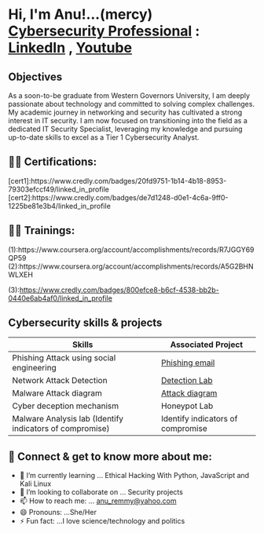<h1>Hi, I'm Anu!...(mercy) 
<br/><a href="https://github.com/">Cybersecurity Professional</a> : <a href="https://www.linkedin.com/in/anu-famurewa/">LinkedIn</a> , <a href="https://www.youtube.com/@Cybertalkk/">Youtube</a>

## Objectives
As a soon-to-be graduate from Western Governors University, I am deeply passionate about technology and committed to solving complex challenges. My academic journey in networking and security has cultivated a strong interest in IT security. I am now focused on transitioning into the field as a dedicated IT Security Specialist, leveraging my knowledge and pursuing up-to-date skills to excel as a Tier 1 Cybersecurity Analyst.

<h2>👨‍💻 Certifications:</h2> 
[cert1]:https://www.credly.com/badges/20fd9751-1b14-4b18-8953-79303efccf49/linked_in_profile 
[cert2]:https://www.credly.com/badges/de7d1248-d0e1-4c6a-9ff0-1225be81e3b4/linked_in_profile 

<h2>👨‍💻 Trainings:</h2> 
(1):https://www.coursera.org/account/accomplishments/records/R7JGGY69QP59
(2):https://www.coursera.org/account/accomplishments/records/A5G2BHNWLXEH 

(3):https://www.credly.com/badges/800efce8-b6cf-4538-bb2b-0440e6ab4af0/linked_in_profile


## Cybersecurity skills & projects

| Skills                                                       | Associated Project         |
|--------------------------------------------------------------|----------------------------|
| Phishing Attack using social engineering                     |  <a href="https://github.com/Anu-Devop/Phishing-Email/tree/main">Phishing email</a> |
| Network  Attack Detection                                    |  <a href="https://google.com">Detection Lab</a>|
| Malware Attack diagram                                       |  <a href="https://(https://app.diagrams.net/)">Attack diagram </a>|
| Cyber deception mechanism                                    | Honeypot Lab|
| Malware Analysis lab (Identify indicators of compromise)     |Identify indicators of compromise        |


<h2> 🤳 Connect & get to know more about me:</h2>

- 🌱 I’m currently learning ...  Ethical Hacking With Python, JavaScript and Kali Linux
- 👯 I’m looking to collaborate on ... Security projects
- 📫 How to reach me: ... anu_remmy@yahoo.com
- 😄 Pronouns: ...She/Her
- ⚡ Fun fact: ...I love science/technology and politics

